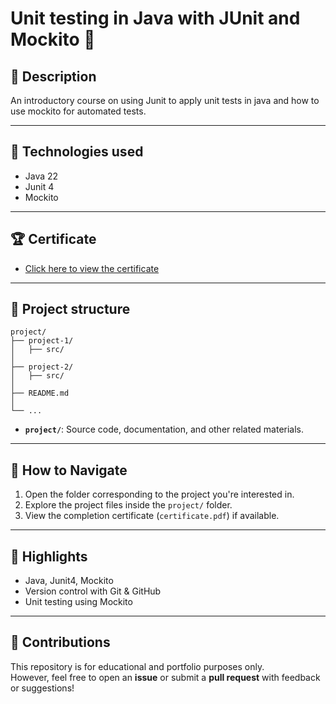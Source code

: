 #  Unit testing in Java with JUnit and Mockito 📖

## 📄 Description

An introductory course on using Junit to apply unit tests in java and how to use mockito for automated tests.

---

## 🚀 Technologies used

- Java 22
- Junit 4
- Mockito

---

## 🏆 Certificate

- [Click here to view the certificate](https://www.udemy.com/certificate/UC-2b67e406-f23d-4a64-90d5-eb722feb15e7/)

---

## 📂 Project structure

```
project/
├── project-1/ 
│   ├── src/
│
├── project-2/ 
│   ├── src/ 
│
├── README.md 
│ 
└── ...
```

- **`project/`**: Source code, documentation, and other related materials.

---

## 🧭 How to Navigate

1. Open the folder corresponding to the project you're interested in.
2. Explore the project files inside the `project/` folder.
3. View the completion certificate (`certificate.pdf`) if available.

---

## 🚀 Highlights

- Java, Junit4, Mockito
- Version control with Git & GitHub
- Unit testing using Mockito

---

## 🤝 Contributions

This repository is for educational and portfolio purposes only.  
However, feel free to open an **issue** or submit a **pull request** with feedback or suggestions!
